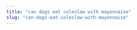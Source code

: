 ```yaml
---
title: "can dogs eat coleslaw with mayonnaise"
slug: "can-dogs-eat-coleslaw-with-mayonnaise"
---
```


